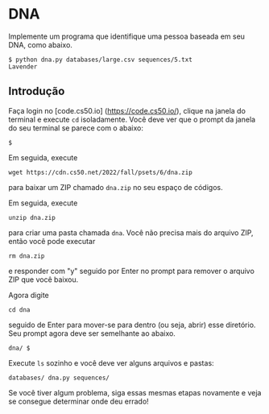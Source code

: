 DNA
===

Implemente um programa que identifique uma pessoa baseada em seu DNA, como abaixo.

    $ python dna.py databases/large.csv sequences/5.txt
    Lavender
    

Introdução
----------

Faça login no [code.cs50.io] (https://code.cs50.io/), clique na janela do terminal e execute `cd` isoladamente. Você deve ver que o prompt da janela do seu terminal se parece com o abaixo:

    $
    

Em seguida, execute

    wget https://cdn.cs50.net/2022/fall/psets/6/dna.zip
    

para baixar um ZIP chamado `dna.zip` no seu espaço de códigos.

Em seguida, execute

    unzip dna.zip
    

para criar uma pasta chamada `dna`. Você não precisa mais do arquivo ZIP, então você pode executar

    rm dna.zip
    

e responder com "y" seguido por Enter no prompt para remover o arquivo ZIP que você baixou.

Agora digite

    cd dna
    

seguido de Enter para mover-se para dentro (ou seja, abrir) esse diretório. Seu prompt agora deve ser semelhante ao abaixo.

    dna/ $
    

Execute `ls` sozinho e você deve ver alguns arquivos e pastas:

    databases/ dna.py sequences/
    

Se você tiver algum problema, siga essas mesmas etapas novamente e veja se consegue determinar onde deu errado!